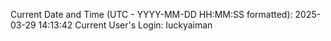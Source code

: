 Current Date and Time (UTC - YYYY-MM-DD HH:MM:SS formatted): 2025-03-29 14:13:42
Current User's Login: luckyaiman
